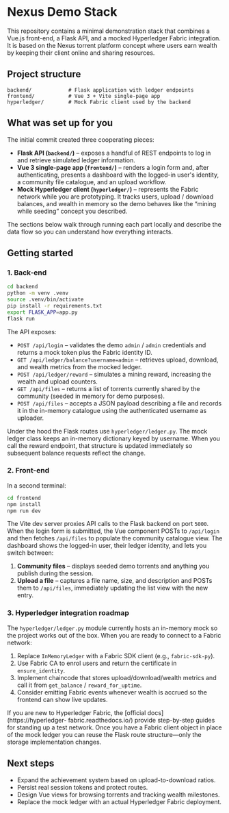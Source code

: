 # Nexus Demo Stack

This repository contains a minimal demonstration stack that combines a Vue.js
front-end, a Flask API, and a mocked Hyperledger Fabric integration. It is
based on the Nexus torrent platform concept where users earn wealth by keeping
their client online and sharing resources.

## Project structure

```
backend/            # Flask application with ledger endpoints
frontend/           # Vue 3 + Vite single-page app
hyperledger/        # Mock Fabric client used by the backend
```

## What was set up for you

The initial commit created three cooperating pieces:

- **Flask API (`backend/`)** – exposes a handful of REST endpoints to log in
  and retrieve simulated ledger information.
- **Vue 3 single-page app (`frontend/`)** – renders a login form and, after
  authenticating, presents a dashboard with the logged-in user's identity, a
  community file catalogue, and an upload workflow.
- **Mock Hyperledger client (`hyperledger/`)** – represents the Fabric network
  while you are prototyping. It tracks users, upload / download balances, and
  wealth in memory so the demo behaves like the “mining while seeding” concept
  you described.

The sections below walk through running each part locally and describe the data
flow so you can understand how everything interacts.

## Getting started

### 1. Back-end

```bash
cd backend
python -m venv .venv
source .venv/bin/activate
pip install -r requirements.txt
export FLASK_APP=app.py
flask run
```

The API exposes:

- `POST /api/login` – validates the demo `admin` / `admin` credentials and
  returns a mock token plus the Fabric identity ID.
- `GET /api/ledger/balance?username=admin` – retrieves upload, download, and
  wealth metrics from the mocked ledger.
- `POST /api/ledger/reward` – simulates a mining reward, increasing the wealth
  and upload counters.
- `GET /api/files` – returns a list of torrents currently shared by the
  community (seeded in memory for demo purposes).
- `POST /api/files` – accepts a JSON payload describing a file and records it in
  the in-memory catalogue using the authenticated username as uploader.

Under the hood the Flask routes use `hyperledger/ledger.py`. The mock ledger
class keeps an in-memory dictionary keyed by username. When you call the reward
endpoint, that structure is updated immediately so subsequent balance requests
reflect the change.

### 2. Front-end

In a second terminal:

```bash
cd frontend
npm install
npm run dev
```

The Vite dev server proxies API calls to the Flask backend on port `5000`. When
the login form is submitted, the Vue component POSTs to `/api/login` and then
fetches `/api/files` to populate the community catalogue view. The dashboard
shows the logged-in user, their ledger identity, and lets you switch between:

1. **Community files** – displays seeded demo torrents and anything you publish
   during the session.
2. **Upload a file** – captures a file name, size, and description and POSTs
   them to `/api/files`, immediately updating the list view with the new entry.

### 3. Hyperledger integration roadmap

The `hyperledger/ledger.py` module currently hosts an in-memory mock so the
project works out of the box. When you are ready to connect to a Fabric
network:

1. Replace `InMemoryLedger` with a Fabric SDK client (e.g.,
   `fabric-sdk-py`).
2. Use Fabric CA to enrol users and return the certificate in
   `ensure_identity`.
3. Implement chaincode that stores upload/download/wealth metrics and call it
   from `get_balance` / `reward_for_uptime`.
4. Consider emitting Fabric events whenever wealth is accrued so the frontend
   can show live updates.

If you are new to Hyperledger Fabric, the [official docs](https://hyperledger-
fabric.readthedocs.io/) provide step-by-step guides for standing up a test
network. Once you have a Fabric client object in place of the mock ledger you
can reuse the Flask route structure—only the storage implementation changes.

## Next steps

- Expand the achievement system based on upload-to-download ratios.
- Persist real session tokens and protect routes.
- Design Vue views for browsing torrents and tracking wealth milestones.
- Replace the mock ledger with an actual Hyperledger Fabric deployment.
